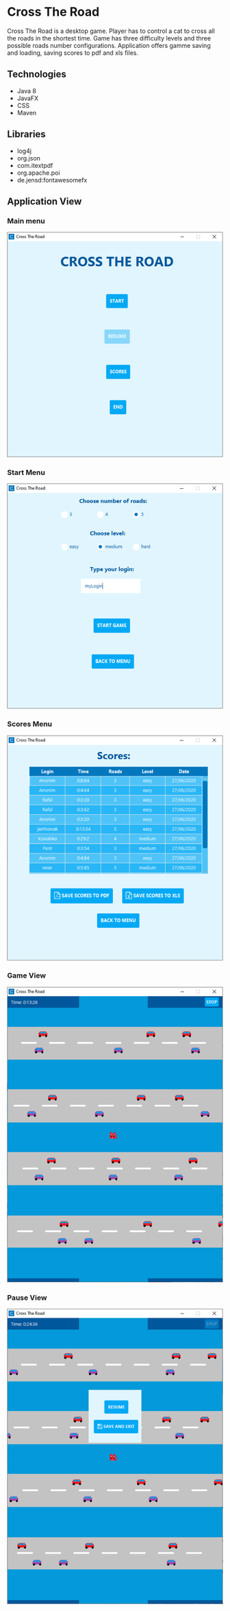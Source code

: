 # Cross The Road
Cross The Road is a desktop game. Player has to control a cat to cross all the roads in the shortest time. Game has three difficulty levels and three possible roads number configurations. Application offers gamme saving and loading, saving scores to pdf and xls files.

## Technologies
* Java 8
* JavaFX
* CSS
* Maven

## Libraries
* log4j
* org.json
* com.itextpdf
* org.apache.poi 
* de.jensd:fontawesomefx

## Application View
### Main menu
![main menu view image](readmeImages/mainMenu.png)

### Start Menu
![start menu view image](readmeImages/startMenu.png)

### Scores Menu
![scores menu view image](readmeImages/scoresMenu.png)

### Game View
![game view image](readmeImages/gameView.png)

### Pause View
![pause view image](readmeImages/pauseView.png)
